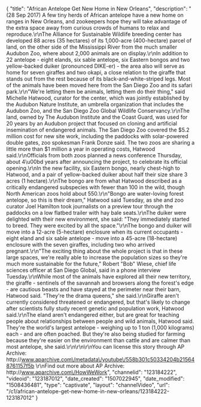 {
    "title": "African Antelope Get New Home in New Orleans",
    "description": "(28 Sep 2017) A few tiny herds of African antelope have a new home on ranges in New Orleans, and zookeepers hope they will take advantage of the extra space away from curious crowds of humans to relax and reproduce.\r\nThe Alliance for Sustainable Wildlife breeding center has developed 88 acres (35 hectares) of its 1,000-acre (400-hectare) parcel of land, on the other side of the Mississippi River from the much smaller Audubon Zoo, where about 2,000 animals are on display.\r\nIn addition to 22 antelope - eight elands, six sable antelope, six Eastern bongos and two yellow-backed duiker (pronounced DIKE-er) - the area also will serve as home for seven giraffes and two okapi, a close relation to the giraffe that stands out from the rest because of its black-and-white-striped legs. Most of the animals have been moved here from the San Diego Zoo and its safari park.\r\n\"We're letting them be animals, letting them do their thing,\" said Michelle Hatwood, curator for the center, which was jointly established by the Audubon Nature Institute, an umbrella organization that includes the Audubon Zoo, and the San Diego Zoo Global Wildlife Conservancy.\r\nThe land, owned by The Audubon Institute and the Coast Guard, was used for 20 years by an Audubon project that focused on cloning and artificial insemination of endangered animals. The San Diego Zoo covered the $5.2 million cost for new site work, including the paddocks with solar-powered double gates, zoo spokesman Frank Donze said. The two zoos are sharing a little more than $1 million a year in operating costs, Hatwood said.\r\nOfficials from both zoos planned a news conference Thursday, about 4\u00bd years after announcing the project, to celebrate its official opening.\r\nIn the new facility, six Eastern bongo, nearly chest-high to Hatwood, and a pair of yellow-backed duiker about half their size share 3 acres (1 hectare).\r\nThe bongo are from what Hatwood described as a critically endangered subspecies with fewer than 100 in the wild, though North American zoos hold about 550.\r\n\"Bongo are water-loving forest antelope, so this is their dream,\" Hatwood said Tuesday, as she and zoo curator Joel Hamilton took journalists on a preview tour through the paddocks on a low flatbed trailer with hay bale seats.\r\nThe duiker were delighted with their new environment, she said: \"They immediately started to breed. They were excited by all the space.\"\r\nThe bongo and duiker will move into a 12-acre (5-hectare) enclosure when its current occupants - eight eland and six sable antelope - move into a 45-acre (18-hectare) enclosure with the seven giraffes, including two who arrived pregnant.\r\n\"The exciting thing about the whole project is that in these large spaces, we're really able to increase the population sizes so they're much more sustainable for the future,\" Robert \"Bob\" Wiese, chief life sciences officer at San Diego Global, said in a phone interview Tuesday.\r\nWhile most of the animals have explored all their new territory, the giraffe - sentinels of the savannah and browsers along the forest's edge - are cautious beasts and have stayed at the perimeter near their barn, Hatwood said. \"They're the drama queens,\" she said.\r\nGiraffe aren't currently considered threatened or endangered, but that's likely to change after scientists fully study recent genetic and population work, Hatwood said.\r\nThe eland aren't endangered either, but are great for teaching people about relationships between people and wild animals, Hatwood said. They're the world's largest antelope - weighing up to 1 ton (1,000 kilograms) each - and are often poached. But they're also being studied for farming because they're easier on the environment than cattle and are calmer than most antelope, she said.\r\n\r\n\r\nYou can license this story through AP Archive: http:\/\/www.aparchive.com\/metadata\/youtube\/558b301c50334204b215648761157f5b \r\nFind out more about AP Archive: http:\/\/www.aparchive.com\/HowWeWork",
    "channelid": "123184222",
    "videoid": "123187012",
    "date_created": "1507022945",
    "date_modified": "1508436481",
    "type": "captivate",
    "layout": "channelVideo",
    "url": "\/c1\/african-antelope-get-new-home-in-new-orleans\/123184222-123187012"
}